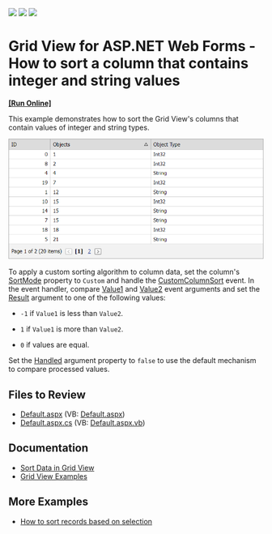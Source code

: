 <!-- default badges list -->
![](https://img.shields.io/endpoint?url=https://codecentral.devexpress.com/api/v1/VersionRange/128543060/13.1.4%2B)
[![](https://img.shields.io/badge/Open_in_DevExpress_Support_Center-FF7200?style=flat-square&logo=DevExpress&logoColor=white)](https://supportcenter.devexpress.com/ticket/details/E2958)
[![](https://img.shields.io/badge/📖_How_to_use_DevExpress_Examples-e9f6fc?style=flat-square)](https://docs.devexpress.com/GeneralInformation/403183)
<!-- default badges end -->
# Grid View for ASP.NET Web Forms - How to sort a column that contains integer and string values
<!-- run online -->
**[[Run Online]](https://codecentral.devexpress.com/e2958/)**
<!-- run online end -->
This example demonstrates how to sort the Grid View's columns that contain values of integer and string types.

![Implement Custom Sorting Algorithm](result.png)

To apply a custom sorting algorithm to column data, set the column's [SortMode](https://docs.devexpress.com/AspNet/DevExpress.Web.GridDataColumnSettings.SortMode) property to `Custom` and handle the [CustomColumnSort](https://docs.devexpress.com/AspNet/DevExpress.Web.ASPxGridView.CustomColumnSort) event. In the event handler, compare [Value1](https://docs.devexpress.com/AspNet/DevExpress.Web.GridCustomColumnSortEventArgs.Value1) and [Value2](https://docs.devexpress.com/AspNet/DevExpress.Web.GridCustomColumnSortEventArgs.Value2) event arguments and set the [Result](https://docs.devexpress.com/AspNet/DevExpress.Web.GridCustomColumnSortEventArgs.Result) argument to one of the following values:

* `-1` if `Value1` is less than `Value2`.

* `1` if `Value1` is more than `Value2`.

* `0` if values are equal.

Set the [Handled](https://docs.devexpress.com/AspNet/DevExpress.Web.GridCustomColumnSortEventArgs.Handled) argument property to `false` to use the default mechanism to compare processed values.

## Files to Review

* [Default.aspx](./CS/WebSite/Default.aspx) (VB: [Default.aspx](./VB/WebSite/Default.aspx))
* [Default.aspx.cs](./CS/WebSite/Default.aspx.cs) (VB: [Default.aspx.vb](./VB/WebSite/Default.aspx.vb))

## Documentation

- [Sort Data in Grid View](https://docs.devexpress.com/AspNet/3714/components/grid-view/concepts/sort-data)
- [Grid View Examples](https://docs.devexpress.com/AspNet/3768/components/grid-view/examples)

## More Examples

- [How to sort records based on selection](https://github.com/DevExpress-Examples/asp-net-web-forms-grid-sort-record-based-on-selection)
